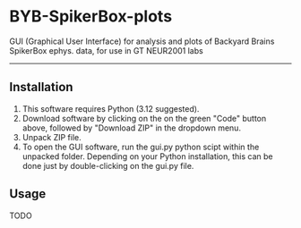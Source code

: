 # BYB-SpikerBox-plots
GUI (Graphical User Interface) for analysis and plots of Backyard Brains SpikerBox ephys. data, for use in GT NEUR2001 labs

---

## Installation 

1. This software requires Python (3.12 suggested).
2. Download software by clicking on the on the green "Code" button above, followed by "Download ZIP" in the dropdown menu.
3. Unpack ZIP file.
4. To open the GUI software, run the gui.py python scipt within the unpacked folder. Depending on your Python installation, this can be done just by double-clicking on the gui.py file.

## Usage 

TODO
